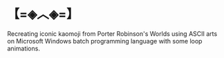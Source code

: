 # 【=◈︿◈=】
Recreating iconic kaomoji from Porter Robinson's Worlds using ASCII arts on Microsoft Windows batch programming language with some loop animations.
